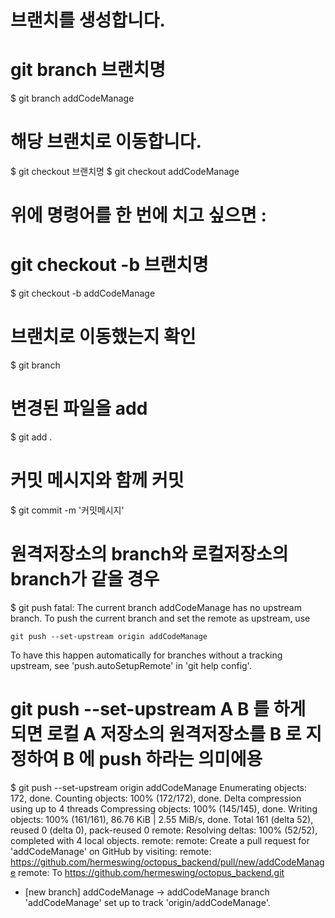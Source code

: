
# 브랜치를 생성합니다.
# git branch 브랜치명
$ git branch addCodeManage

# 해당 브랜치로 이동합니다.
$ git checkout 브랜치명
$ git checkout addCodeManage

# 위에 명령어를 한 번에 치고 싶으면 :
# git checkout -b 브랜치명 
$ git checkout -b addCodeManage

# 브랜치로 이동했는지 확인
$ git branch

# 변경된 파일을 add
$ git add .

# 커밋 메시지와 함께 커밋
$ git commit -m '커밋메시지'

# 원격저장소의 branch와 로컬저장소의 branch가 같을 경우
$ git push
fatal: The current branch addCodeManage has no upstream branch.
To push the current branch and set the remote as upstream, use

    git push --set-upstream origin addCodeManage

To have this happen automatically for branches without a tracking
upstream, see 'push.autoSetupRemote' in 'git help config'.

# git push --set-upstream A B 를 하게 되면 로컬 A 저장소의 원격저장소를 B 로 지정하여 B 에 push 하라는 의미에용
$ git push --set-upstream origin addCodeManage
Enumerating objects: 172, done.
Counting objects: 100% (172/172), done.
Delta compression using up to 4 threads
Compressing objects: 100% (145/145), done.
Writing objects: 100% (161/161), 86.76 KiB | 2.55 MiB/s, done.
Total 161 (delta 52), reused 0 (delta 0), pack-reused 0
remote: Resolving deltas: 100% (52/52), completed with 4 local objects.
remote: 
remote: Create a pull request for 'addCodeManage' on GitHub by visiting:
remote:      https://github.com/hermeswing/octopus_backend/pull/new/addCodeManage
remote:
To https://github.com/hermeswing/octopus_backend.git
 * [new branch]      addCodeManage -> addCodeManage
branch 'addCodeManage' set up to track 'origin/addCodeManage'.



